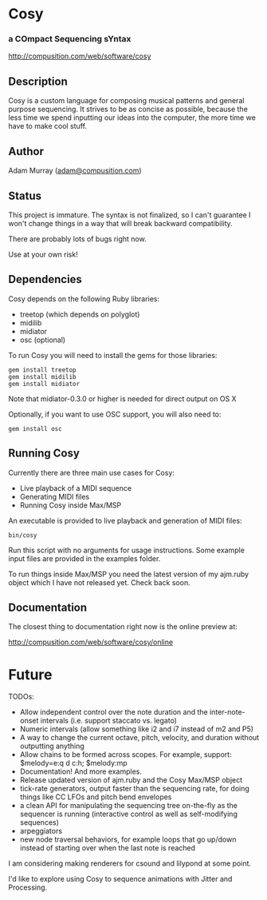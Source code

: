 #              Cosy 
###  a COmpact Sequencing sYntax

<http://compusition.com/web/software/cosy>   


## Description ##

Cosy is a custom language for composing musical patterns and
general purpose sequencing. It strives to be as concise as possible, because
the less time we spend inputting our ideas into the computer, the more time
we have to make cool stuff.

  
## Author ##

Adam Murray (adam@compusition.com)


## Status ##

This project is immature. The syntax is not finalized, so I can't guarantee
I won't change things in a way that will break backward compatibility.

There are probably lots of bugs right now. 

Use at your own risk!


## Dependencies ##

Cosy depends on the following Ruby libraries:

*  treetop (which depends on polyglot)
*  midilib 
*  midiator
*  osc (optional)

To run Cosy you will need to install the gems for those libraries:

	gem install treetop
	gem install midilib
	gem install midiator

Note that midiator-0.3.0 or higher is needed for direct output on OS X

Optionally, if you want to use OSC support, you will also need to:

	gem install osc
	
	
## Running Cosy ##

Currently there are three main use cases for Cosy:

* Live playback of a MIDI sequence
* Generating MIDI files
* Running Cosy inside Max/MSP

An executable is provided to live playback and generation of MIDI files:

	bin/cosy
	
Run this script with no arguments for usage instructions.
Some example input files are provided in the examples folder. 

To run things inside Max/MSP you need the latest
version of my ajm.ruby object which I have not released yet. 
Check back soon.


## Documentation ##

The closest thing to documentation right now is the online preview at: 

<http://compusition.com/web/software/cosy/online>


# Future

TODOs:

* Allow independent control over the note duration and the inter-note-onset intervals
  (i.e. support staccato vs. legato)
* Numeric intervals (allow something like i2 and i7 instead of m2 and P5)
* A way to change the current octave, pitch, velocity, and duration without
  outputting anything
* Allow chains to be formed across scopes. For example, support:<br/>
  $melody=e:q d c:h; $melody:mp
* Documentation! And more examples.
* Release updated version of ajm.ruby and the Cosy Max/MSP object
* tick-rate generators, output faster than the sequencing rate, for doing things like CC LFOs
  and pitch bend envelopes
* a clean API for manipulating the sequencing tree on-the-fly as the sequencer is running
  (interactive control as well as self-modifying sequences)
* arpeggiators
* new node traversal behaviors, for example loops that go up/down instead of starting over when the
  last note is reached

I am considering making renderers for csound and lilypond at some point.

I'd like to explore using Cosy to sequence animations with Jitter and Processing.

